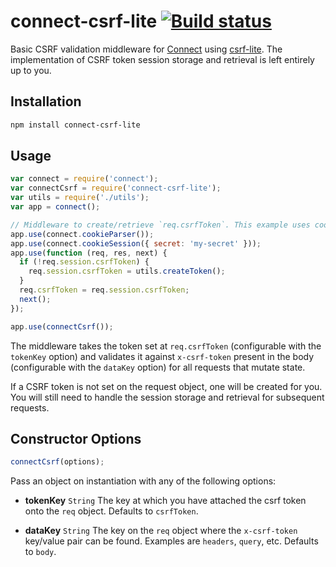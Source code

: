 # connect-csrf-lite [![Build status](https://travis-ci.org/uber/connect-csrf-lite.png?branch=master)](https://travis-ci.org/uber/connect-csrf-lite)

Basic CSRF validation middleware for [Connect](http://www.senchalabs.org/connect/)
using [csrf-lite](https://github.com/isaacs/csrf-lite). The implementation of
CSRF token session storage and retrieval is left entirely up to you.

## Installation

``` bash
npm install connect-csrf-lite
```

## Usage

``` js
var connect = require('connect');
var connectCsrf = require('connect-csrf-lite');
var utils = require('./utils');
var app = connect();

// Middleware to create/retrieve `req.csrfToken`. This example uses cookie sessions.
app.use(connect.cookieParser());
app.use(connect.cookieSession({ secret: 'my-secret' }));
app.use(function (req, res, next) {
  if (!req.session.csrfToken) {
    req.session.csrfToken = utils.createToken();
  }
  req.csrfToken = req.session.csrfToken;
  next();
});

app.use(connectCsrf());
```

The middleware takes the token set at `req.csrfToken` (configurable with the
`tokenKey` option) and validates it against `x-csrf-token` present in the
body (configurable with the `dataKey` option) for all requests that mutate state.

If a CSRF token is not set on the request object, one will be created for you.
You will still need to handle the session storage and retrieval for
subsequent requests.

## Constructor Options

``` js
connectCsrf(options);
```

Pass an object on instantiation with any of the following options:

- **tokenKey** `String` The key at which you have attached the csrf token onto
the `req` object. Defaults to `csrfToken`.

- **dataKey** `String` The key on the `req` object where the `x-csrf-token`
key/value pair can be found. Examples are `headers`, `query`, etc. Defaults to
`body`.
